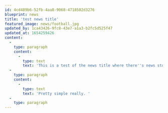 ```yaml
---
id: 4cd489b6-52fb-4aa8-9068-4718502d3276
blueprint: news
title: 'test news title'
featured_image: news/football.jpg
updated_by: 1ca43426-9fc8-43e7-a1a3-b2fc5d525f47
updated_at: 1654259426
content:
  -
    type: paragraph
    content:
      -
        type: text
        text: 'This is a test of the news title where there''s news stuff showing. '
  -
    type: paragraph
    content:
      -
        type: text
        text: 'Pretty simple really. '
  -
    type: paragraph
---
```

